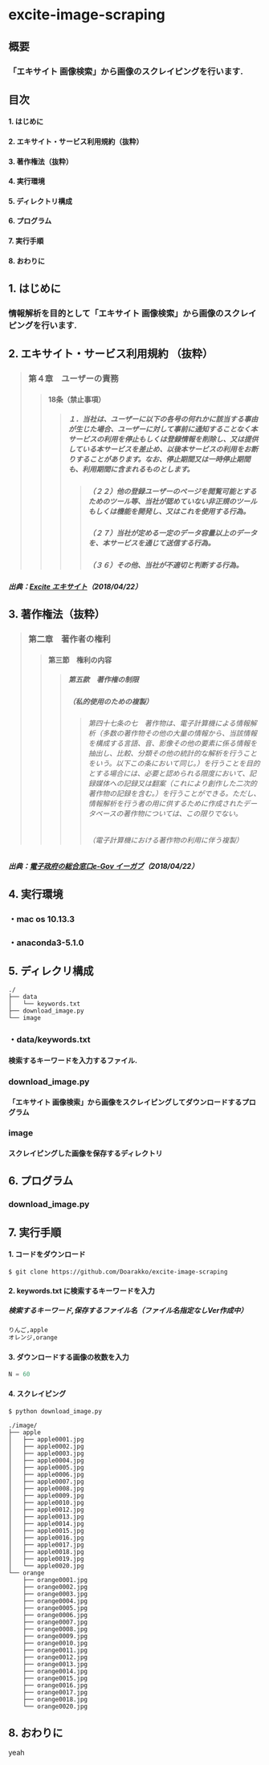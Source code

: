 # excite-image-scraping
## 概要
### 「エキサイト 画像検索」から画像のスクレイピングを行います.

## 目次
#### 1. はじめに
#### 2. エキサイト・サービス利用規約（抜粋）
#### 3. 著作権法（抜粋）
#### 4. 実行環境
#### 5. ディレクトリ構成
#### 6. プログラム
#### 7. 実行手順
#### 8. おわりに

## 1. はじめに
### 情報解析を目的として「エキサイト 画像検索」から画像のスクレイピングを行います.

## 2. エキサイト・サービス利用規約 （抜粋）
> ### 第４章　ユーザーの責務
>> #### 18条（禁止事項）
>>> ##### １．当社は、ユーザーに以下の各号の何れかに該当する事由が生じた場合、ユーザーに対して事前に通知することなく本サービスの利用を停止もしくは登録情報を削除し、又は提供している本サービスを差止め、以後本サービスの利用をお断りすることがあります。なお、停止期間又は一時停止期間も、利用期間に含まれるものとします。
>>>> ##### （２２）他の登録ユーザーのページを閲覧可能とするためのツール等、当社が認めていない非正規のツールもしくは機能を開発し、又はこれを使用する行為。
>>>> ##### （２７）当社が定める一定のデータ容量以上のデータを、本サービスを通じて送信する行為。
>>>> ##### （３６）その他、当社が不適切と判断する行為。

##### 出典：[Excite エキサイト](https://info.excite.co.jp/top/agreement.html)（2018/04/22）

## 3. 著作権法（抜粋）
> ### 第二章　著作者の権利
>> #### 第三節　権利の内容
>>> ##### 第五款　著作権の制限
>>> ##### （私的使用のための複製）
>>>> ###### 第四十七条の七　著作物は、電子計算機による情報解析（多数の著作物その他の大量の情報から、当該情報を構成する言語、音、影像その他の要素に係る情報を抽出し、比較、分類その他の統計的な解析を行うことをいう。以下この条において同じ。）を行うことを目的とする場合には、必要と認められる限度において、記録媒体への記録又は翻案（これにより創作した二次的著作物の記録を含む。）を行うことができる。ただし、情報解析を行う者の用に供するために作成されたデータベースの著作物については、この限りでない。
>>>> ###### （電子計算機における著作物の利用に伴う複製）

##### 出典：[電子政府の総合窓口e-Gov イーガブ](http://elaws.e-gov.go.jp/search/elawsSearch/elaws_search/lsg0500/detail?lawId=345AC0000000048&openerCode=1)（2018/04/22）

## 4. 実行環境
### ・mac os 10.13.3
### ・anaconda3-5.1.0

## 5. ディレクリ構成
```
./
├── data
│   └── keywords.txt
├── download_image.py
└── image
```
### ・data/keywords.txt
#### 検索するキーワードを入力するファイル.

### download_image.py
#### 「エキサイト 画像検索」から画像をスクレイピングしてダウンロードするプログラム

### image
#### スクレイピングした画像を保存するディレクトリ

## 6. プログラム
### download_image.py

## 7. 実行手順
#### 1. コードをダウンロード
```
$ git clone https://github.com/Doarakko/excite-image-scraping
```
#### 2. keywords.txt に検索するキーワードを入力
##### 検索するキーワード,保存するファイル名（ファイル名指定なしVer作成中）

```txt:keywords.txt
りんご,apple
オレンジ,orange
```

#### 3. ダウンロードする画像の枚数を入力
```python:download_image.py
N = 60
```

#### 4. スクレイピング
```
$ python download_image.py
```

```
./image/
├── apple
│   ├── apple0001.jpg
│   ├── apple0002.jpg
│   ├── apple0003.jpg
│   ├── apple0004.jpg
│   ├── apple0005.jpg
│   ├── apple0006.jpg
│   ├── apple0007.jpg
│   ├── apple0008.jpg
│   ├── apple0009.jpg
│   ├── apple0010.jpg
│   ├── apple0012.jpg
│   ├── apple0013.jpg
│   ├── apple0014.jpg
│   ├── apple0015.jpg
│   ├── apple0016.jpg
│   ├── apple0017.jpg
│   ├── apple0018.jpg
│   ├── apple0019.jpg
│   └── apple0020.jpg
└── orange
    ├── orange0001.jpg
    ├── orange0002.jpg
    ├── orange0003.jpg
    ├── orange0004.jpg
    ├── orange0005.jpg
    ├── orange0006.jpg
    ├── orange0007.jpg
    ├── orange0008.jpg
    ├── orange0009.jpg
    ├── orange0010.jpg
    ├── orange0011.jpg
    ├── orange0012.jpg
    ├── orange0013.jpg
    ├── orange0014.jpg
    ├── orange0015.jpg
    ├── orange0016.jpg
    ├── orange0017.jpg
    ├── orange0018.jpg
    └── orange0020.jpg
```

## 8. おわりに
yeah
